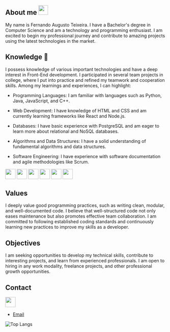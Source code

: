 ## About me <img src = "https://raw.githubusercontent.com/MartinHeinz/MartinHeinz/master/wave.gif" width = 30px>
My name is Fernando Augusto Teixeira. I have a Bachelor's degree in Computer Science and am a technology and programming enthusiast. I am excited to begin my professional journey and contribute to amazing projects using the latest technologies in the market.

## Knowledge 💬
I possess knowledge of various important technologies and have a deep interest in Front-End development. I participated in several team projects in college, where I put into practice and refined my teamwork and cooperation skills. Among my learnings and experiences, I can highlight:
- Programming Languages: I am familiar with languages such as Python, Java, JavaScript, and C++.

- Web Development: I have knowledge of HTML and CSS and am currently learning frameworks like React and Node.js.

- Databases: I have basic experience with PostgreSQL and am eager to learn more about relational and NoSQL databases.
  
- Algorithms and Data Structures: I have a solid understanding of fundamental algorithms and data structures.
  
- Software Engineering: I have experience with software documentation and agile methodologies like Scrum.

[<img width ='32px' src ='https://raw.githubusercontent.com/rahulbanerjee26/githubAboutMeGenerator/main/icons/python.svg'>](https://github.com/Feraugtei?tab=repositories&q=&type=&language=python&sort=)
[<img width ='32px' src ='https://raw.githubusercontent.com/rahulbanerjee26/githubAboutMeGenerator/main/icons/javascript.svg'>](https://github.com/Feraugtei?tab=repositories&q=&type=&language=javascript&sort=)
[<img width ='32px' src ='https://raw.githubusercontent.com/rahulbanerjee26/githubAboutMeGenerator/main/icons/css.svg'>](https://github.com/Feraugtei?tab=repositories&q=&type=&language=css&sort=)
[<img width ='32px' src ='https://raw.githubusercontent.com/rahulbanerjee26/githubAboutMeGenerator/main/icons/html.svg'>](https://github.com/Feraugtei?tab=repositories&q=&type=&language=html&sort=)
[<img width ='32px' src ='https://raw.githubusercontent.com/rahulbanerjee26/githubAboutMeGenerator/main/icons/csharp.svg'>](https://github.com/Feraugtei?tab=repositories&q=&type=&language=csharp&sort=)
[<img width ='32px' src ='https://raw.githubusercontent.com/rahulbanerjee26/githubAboutMeGenerator/main/icons/java.svg'>](https://github.com/Feraugtei?tab=repositories&q=&type=&language=java&sort=)

## Values
I deeply value good programming practices, such as writing clean, modular, and well-documented code. I believe that well-structured code not only eases maintenance but also promotes effective team collaboration. I am committed to following established coding standards and continuously learning new practices to improve my skills as a developer.

## Objectives
I am seeking opportunities to develop my technical skills, contribute to interesting projects, and learn from experienced professionals. I am open to hiring in any work modality, freelance projects, and other professional growth opportunities.

## Contact
[<img width ='32px' src ='https://raw.githubusercontent.com/rahulbanerjee26/githubAboutMeGenerator/main/icons/linked-in.svg'>](https://www.linkedin.com/in/fernando-augusto-teixeira-55271b206)
- [Email](mailto:feraugtei@gmail.com)
  

![Top Langs](https://github-readme-stats.vercel.app/api/top-langs/?username=Feraugtei&theme=tokyonight)

<!--
Links:
<a href= https://github.com/Feraugtei?tab=repositories&q=&type=&language=reactjs&sort= > <img width ='32px' src ='https://raw.githubusercontent.com/rahulbanerjee26/githubAboutMeGenerator/main/icons/reactjs.svg'> </a>
<a href= https://github.com/Feraugtei?tab=repositories&q=&type=&language=scikit&sort= > <img width ='32px' src ='https://raw.githubusercontent.com/rahulbanerjee26/githubAboutMeGenerator/main/icons/scikit.svg'> </a>
<a href= https://github.com/Feraugtei?tab=repositories&q=&type=&language=c&sort= > <img width ='32px' src ='https://raw.githubusercontent.com/rahulbanerjee26/githubAboutMeGenerator/main/icons/c.svg'> </a>
<a href= https://github.com/Feraugtei?tab=repositories&q=&type=&language=cpp&sort= > <img width ='32px' src ='https://raw.githubusercontent.com/rahulbanerjee26/githubAboutMeGenerator/main/icons/cpp.svg'> </a>
<a href= https://github.com/Feraugtei?tab=repositories&q=&type=&language=sqlite&sort= > <img width ='32px' src ='https://raw.githubusercontent.com/rahulbanerjee26/githubAboutMeGenerator/main/icons/sqlite.svg'> </a>
<a href= https://github.com/Feraugtei?tab=repositories&q=&type=&language=android&sort= > <img width ='32px' src ='https://raw.githubusercontent.com/rahulbanerjee26/githubAboutMeGenerator/main/icons/android.svg'> </a>
<a href= https://github.com/Feraugtei?tab=repositories&q=&type=&language=pytorch&sort= > <img width ='32px' src ='https://raw.githubusercontent.com/rahulbanerjee26/githubAboutMeGenerator/main/icons/pytorch.svg'> </a>

-->
